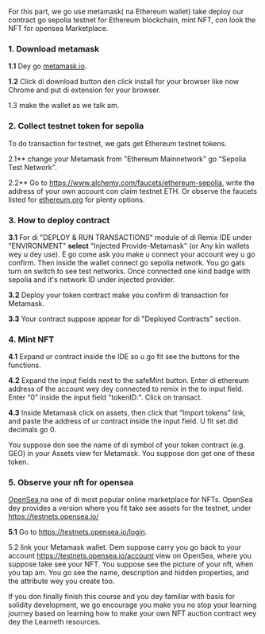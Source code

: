 For this part, we go use metamask( na Ethereum wallet) take deploy our contract go sepolia testnet for Ethereum blockchain, mint NFT, con look the NFT for opensea Marketplace.

### 1. Download metamask

**1.1** Dey go <a href="https://metamask.io/" target="_blank">metamask.io</a>.

**1.2** Click di download button den click install for your browser like now Chrome and put di extension for your browser.

1.3 make the wallet as we talk am.

### 2. Collect testnet token for sepolia

To do transaction for testnet, we gats get Ethereum testnet tokens.

2.1\*\* change your Metamask from "Ethereum Mainnetwork" go "Sepolia Test Network".

2.2\*\* Go to <a href="https://www.alchemy.com/faucets/ethereum-sepolia" 
target="_blank">https://www.alchemy.com/faucets/ethereum-sepolia</a>, write the address of your own account con claim testnet ETH.
Or observe the faucets listed for <a href="https://ethereum.org/en/developers/docs/networks/#testnet-faucets" target="_blank">ethereum.org</a> for plenty options.

### 3. How to deploy contract

**3.1** For di "DEPLOY & RUN TRANSACTIONS" module of di Remix IDE under "ENVIRONMENT" **select** "Injected Provide-Metamask" (or Any kin wallets wey u dey use). E go come ask you make u connect your account wey u go confirm. Then inside the wallet connect go sepolia network.  You go gats turn on switch to see test networks. Once connected one kind badge with sepolia and it's network ID under injected provider.

**3.2** Deploy your token contract make you confirm di transaction for Metamask.

**3.3**  Your contract suppose  appear for di "Deployed Contracts" section.

### 4. Mint NFT

**4.1** Expand ur contract inside the IDE so u go fit see the buttons for the functions.

**4.2** Expand the input fields next to the safeMint button. Enter di ethereum address of the account wey dey connected to remix in the to input field. Enter “0” inside the input field "tokenID:". Click on transact.

**4.3** Inside Metamask click on assets, then click that “Import tokens” link, and paste the address of ur contract inside the input field. U fit set did decimals go 0.

You suppose don see the name of di symbol of your token contract (e.g. GEO) in your Assets view for Metamask. You suppose don get one of these token.

### 5. Observe your nft for opensea

<a href="https://opensea.io/" 
target="_blank">OpenSea </a> na one of di most popular online marketplace for NFTs. OpenSea dey provides a version where you fit take see assets for the testnet, under <a href="https://testnets.opensea.io/" 
target="_blank">https://testnets.opensea.io/</a>

**5.1** Go to <a href="https://testnets.opensea.io/login" 
target="_blank">https://testnets.opensea.io/login</a>.

5.2 link your Metamask wallet. Dem suppose carry you go back to your account <a href="https://testnets.opensea.io/account" target="_blank">https://testnets.opensea.io/account</a> view on OpenSea, where you suppose take see your NFT. You suppose see the picture of your nft, when you tap am. You go see the name, description and hidden properties, and the attribute wey you create too.

If you don finally finish this course and you dey familiar with basis for solidity development, we go encourage you make you no stop your learning journey based on learning how to make your own NFT auction contract wey dey the Learneth resources.